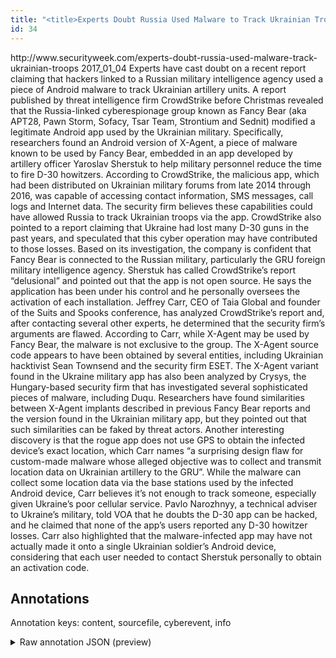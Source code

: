 ```yaml
---
title: "<title>Experts Doubt Russia Used Malware to Track Ukrainian Troops | SecurityWeek.Com</title>"
id: 34
---
```


<title>Experts Doubt Russia Used Malware to Track Ukrainian Troops | SecurityWeek.Com</title>
<source> http://www.securityweek.com/experts-doubt-russia-used-malware-track-ukrainian-troops </source>
<date> 2017_01_04 </date>
<text>
Experts have cast doubt on a recent report claiming that hackers linked to a Russian military intelligence agency used a piece of Android malware to track Ukrainian artillery units.
A report published by threat intelligence firm CrowdStrike before Christmas revealed that the Russia-linked cyberespionage group known as Fancy Bear (aka APT28, Pawn Storm, Sofacy, Tsar Team, Strontium and Sednit) modified a legitimate Android app used by the Ukrainian military.
Specifically, researchers found an Android version of X-Agent, a piece of malware known to be used by Fancy Bear, embedded in an app developed by artillery officer Yaroslav Sherstuk to help military personnel reduce the time to fire D-30 howitzers.
According to CrowdStrike, the malicious app, which had been distributed on Ukrainian military forums from late 2014 through 2016, was capable of accessing contact information, SMS messages, call logs and Internet data.
The security firm believes these capabilities could have allowed Russia to track Ukrainian troops via the app.
CrowdStrike also pointed to a report claiming that Ukraine had lost many D-30 guns in the past years, and speculated that this cyber operation may have contributed to those losses.
Based on its investigation, the company is confident that Fancy Bear is connected to the Russian military, particularly the GRU foreign military intelligence agency.
Sherstuk has called CrowdStrike’s report “delusional” and pointed out that the app is not open source.
He says the application has been under his control and he personally oversees the activation of each installation.
Jeffrey Carr, CEO of Taia Global and founder of the Suits and Spooks conference, has analyzed CrowdStrike’s report and, after contacting several other experts, he determined that the security firm’s arguments are flawed.
According to Carr, while X-Agent may be used by Fancy Bear, the malware is not exclusive to the group.
The X-Agent source code appears to have been obtained by several entities, including Ukrainian hacktivist Sean Townsend and the security firm ESET.
The X-Agent variant found in the Ukraine military app has also been analyzed by Crysys, the Hungary-based security firm that has investigated several sophisticated pieces of malware, including Duqu.
Researchers have found similarities between X-Agent implants described in previous Fancy Bear reports and the version found in the Ukrainian military app, but they pointed out that such similarities can be faked by threat actors.
Another interesting discovery is that the rogue app does not use GPS to obtain the infected device’s exact location, which Carr names “a surprising design flaw for custom-made malware whose alleged objective was to collect and transmit location data on Ukrainian artillery to the GRU”.
While the malware can collect some location data via the base stations used by the infected Android device, Carr believes it’s not enough to track someone, especially given Ukraine’s poor cellular service.
Pavlo Narozhnyy, a technical adviser to Ukraine’s military, told VOA that he doubts the D-30 app can be hacked, and he claimed that none of the app’s users reported any D-30 howitzer losses.
Carr also highlighted that the malware-infected app may have not actually made it onto a single Ukrainian soldier’s Android device, considering that each user needed to contact Sherstuk personally to obtain an activation code.
</text>



## Annotations

Annotation keys: content, sourcefile, cyberevent, info

<details>
<summary>Raw annotation JSON (preview)</summary>

```json
{
  "content": "Experts have cast doubt on a recent report claiming that hackers linked to a Russian military intelligence agency used a piece of Android malware to track Ukrainian artillery units. A report published by threat intelligence firm CrowdStrike before Christmas revealed that the Russia-linked cyberespionage group known as Fancy Bear (aka APT28, Pawn Storm, Sofacy, Tsar Team, Strontium and Sednit) modified a legitimate Android app used by the Ukrainian military. Specifically, researchers found an Android version of X-Agent, a piece of malware known to be used by Fancy Bear, embedded in an app developed by artillery officer Yaroslav Sherstuk to help military personnel reduce the time to fire D-30 howitzers. According to CrowdStrike, the malicious app, which had been distributed on Ukrainian military forums from late 2014 through 2016, was capable of accessing contact information, SMS messages, call logs and Internet data. The security firm believes these capabilities could have allowed Russia to track Ukrainian troops via the app. CrowdStrike also pointed to a report claiming that Ukraine had lost many D-30 guns in the past years, and speculated that this cyber operation may have contributed to those losses. Based on its investigation, the company is confident that Fancy Bear is connected to the Russian military, particularly the GRU foreign military intelligence agency. Sherstuk has called CrowdStrike\u2019s report \u201cdelusional\u201d and pointed out that the app is not open source. He says the application has been under his control and he personally oversees the activation of each installation. Jeffrey Carr, CEO of Taia Global and founder of the Suits and Spooks conference, has analyzed CrowdStrike\u2019s report and, after contacting several other experts, he determined that the security firm\u2019s arguments are flawed. According to Carr, while X-Agent may be used by Fancy Bear, the malware is not exclusive to the group. The X-Agent source code appears to have been obtained by several entities, including Ukrainian hacktivist Sean Townsend and the security firm ESET. The X-Agent variant found in the Ukraine military app has also been analyzed by Crysys, the Hungary-based security firm that has investigated several sophisticated pieces of malware, including Duqu. Researchers have found similarities between X-Agent implants described in previous Fancy Bear reports and the version found in the Ukrainian military app, but they pointed out that such similarities can be faked by threat actors. Another interesting discovery is that the rogue app does not use GPS to obtain the infected device\u2019s exact location, which Carr names \u201ca surprising design flaw for custom-made malware whose alleged objective was to collect and transmit location data on Ukrainian artillery to the GRU\u201d. While the malware can collect some location data via the base stations used by the infected Android device, Carr believes it\u2019s not enough to track someone, especially given Ukraine\u2019s poor cellular service. Pavlo Narozhnyy, a technical adviser to Ukraine\u2019s military, told VOA that he doubts the D-30 app can be hacked, and he claimed that none of the app\u2019s users reported any D-30 howitzer losses. Carr also highlighted that the malware-infected app may have not actually made it onto a single Ukrainian soldier\u2019s Android device, considering that each user needed to contact Sherstuk personally to obtain an activation code.",
  "sourcefile": "34.txt",
  "cyberevent": {
    "hopper": [
      {
        "index": 0,
        "relation": "Same",
        "events": [
          {
            "index": "E2",
            "type": "Attack",
            "realis": "Actual",
            "nugget": {
              "startOffset": 2722,
              "index": "T10",
              "endOffset": 2729,
              "text": "collect"
            },
            "argument": [
              {
                "index": "T11",
                "tex
```
</details>
